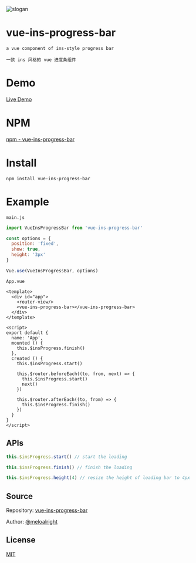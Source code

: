 ![slogan](https://user-images.githubusercontent.com/11075892/42421484-e620f0d8-8308-11e8-8b6c-0e659eadfcd3.png)     
   
   
# vue-ins-progress-bar    
   
`a vue component of ins-style progress bar`   
   
`一款 ins 风格的 vue 进度条组件`   
   
# Demo    
    
[Live Demo](https://meloalright.github.io/vue-ins-progress-bar/)   
   
# NPM    
    
[npm - vue-ins-progress-bar](https://www.npmjs.com/package/vue-ins-progress-bar)       
   
# Install    
    
```    
npm install vue-ins-progress-bar
```
   
# Example    
   
`main.js`   
   
```JavaScript
import VueInsProgressBar from 'vue-ins-progress-bar'

const options = {
  position: 'fixed',
  show: true,
  height: '3px'
}

Vue.use(VueInsProgressBar, options)
```
    
    
    
`App.vue`    
    
```vue    
<template>
  <div id="app">
    <router-view/>
    <vue-ins-progress-bar></vue-ins-progress-bar>
  </div>
</template>

<script>
export default {
  name: 'App',
  mounted () {
    this.$insProgress.finish()
  },
  created () {
    this.$insProgress.start()

    this.$router.beforeEach((to, from, next) => {
      this.$insProgress.start()
      next()
    })

    this.$router.afterEach((to, from) => {
      this.$insProgress.finish()
    })
  }
}
</script>
```
   
## APIs   
   
```JavaScript
this.$insProgress.start() // start the loading
```
   
```JavaScript
this.$insProgress.finish() // finish the loading
```
   
```JavaScript
this.$insProgress.height(4) // resize the height of loading bar to 4px
```
   
   
## Source    
   
Repository: [vue-ins-progress-bar](https://github.com/meloalright/vue-ins-progress-bar)      
   
Author: [@meloalright](https://github.com/meloalright)   
   
   
## License   
   
[MIT](https://opensource.org/licenses/MIT)   
